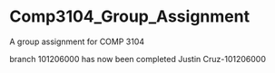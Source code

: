 # Comp3104_Group_Assignment
A group assignment for COMP 3104

branch 101206000 has now been completed
Justin Cruz-101206000
